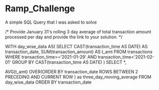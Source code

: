 # Ramp_Challenge
A simple SQL Query that I was asked to solve

/* Provide January 31's rolling 3 day average of total transaction amount processed per day and provide the link to your solution. */

WITH day_wise_data AS(
  SELECT CAST(transaction_time AS DATE) AS transaction_date, 
  SUM(transaction_amount) AS t_amt
  FROM transactions
  WHERE transaction_time>='2021-01-29' AND transaction_time<'2021-02-01'
  GROUP BY CAST(transaction_time AS DATE)
)
SELECT *,

AVG(t_amt) OVER(ORDER BY transaction_date
      ROWS BETWEEN 2 PRECEDING AND CURRENT ROW )
     as three_day_moving_average
FROM day_wise_data
ORDER BY transaction_date
